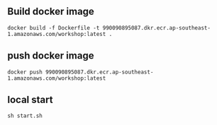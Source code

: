 ## Build docker image

```shell
docker build -f Dockerfile -t 990090895087.dkr.ecr.ap-southeast-1.amazonaws.com/workshop:latest .
```

## push docker image

```shell
docker push 990090895087.dkr.ecr.ap-southeast-1.amazonaws.com/workshop:latest
```

## local start

```shell
sh start.sh
```